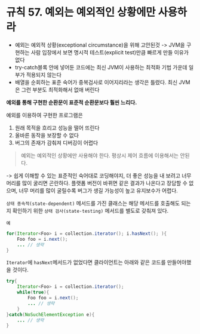 # 규칙 57. 예외는 예외적인 상황에만 사용하라

- 예외는 예외적 상황(exceptional circumstance)을 위해 고안된것 -> JVM을 구현하는 사람 입장에서 보면 명시적 테스트(explicit test)만큼 빠르게 만들 이유가 없다
- try-catch블록 안에 넣어둔 코드에는 최신 JVM이 사용하는 최적화 기법 가운데 일부가 적용되지 않는다
- 배열을 순회하는 표준 숙어가 중복검사로 이어지리라는 생각은 틀렸다. 최신 JVM은 그런 부분도 최적화해서 없애 버린다

**예외를 통해 구현한 순환문이 표준적 순환문보다 훨씬 느리다.**

예외를 이용하여 구현한 프로그램은
1. 원래 목적을 흐리고 성능을 떨어 뜨린다
2. 올바른 동작을 보장할 수 없다
3. 버그의 존재가 감춰져 디버깅이 어렵다

> 예외는 예외적인 상황에만 사용해야 한다. 평상시 제어 흐름에 이용해서는 안된다.

-> 쉽게 이해할 수 있는 표준적인 숙어대로 코딩해야지, 더 좋은 성능을 내 보려고 너무 머리를 많이 굴리면 곤란하다. 플랫폼 버전이 바뀌면 같은 결과가 나온다고 장담할 수 없으며, 너무 머리를 많이 굴릴수록 버그가 생길 가능성이 높고 유지보수가 어렵다.

`상태 종속적(state-dependent)` 메서드를 가진 클래스는 해당 메서드를 호출해도 되는지 확인하기 위한 `상태 검사(state-testing)` 메서드를 별도로 갖춰져 있다.

`예`

```java
for(Iterator<Foo> i = collection.iterator(); i.hasNext(); ){
    Foo foo = i.next();
    ... // 생략
}
```

`Iterator`에 `hasNext`메서드가 없었다면 클라이언트는 아래와 같은 코드를 만들어야했을 것이다.

```java
try{
    Iterator<Foo> i = collection.iterator();
    while(true){
        Foo foo = i.next();
        ... // 생략
    }
}catch(NoSuchElementException e){
    ... // 생략
}
```
